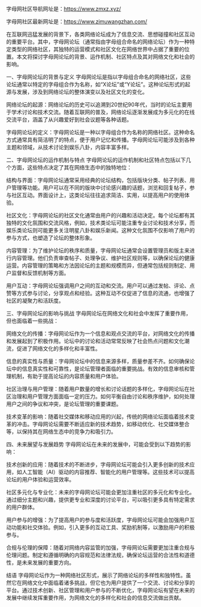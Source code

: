 
字母网社区导航网址是：https://www.zmxz.xyz/

字母网社区最新网址是：https://www.zimuwangzhan.com/

在互联网迅猛发展的背景下，各类网络论坛成为了信息交流、思想碰撞和社区互动的重要平台。其中，字母网论坛（通常指由字母组合命名的网络论坛）作为一种特定类型的网络社区，其独特的运营模式和社区文化在网络世界中占据了重要的位置。本文将探讨字母网论坛的背景、运作机制、社区特点及其对网络文化和社会的影响。

一、字母网论坛的背景与定义
字母网论坛是指以字母组合命名的网络社区，这些论坛通常以特定的字母组合作为名称，如“X论坛”或“Y论坛”。这种论坛形式的起源与发展，涉及到网络论坛的整体演变以及社区文化的变化。

网络论坛的起源：网络论坛的历史可以追溯到20世纪90年代，当时的论坛主要用于学术讨论和技术交流。随着互联网的普及，网络论坛逐渐发展成为多元化的在线交流平台，涵盖了从兴趣爱好到社会议题等各种话题。

字母网论坛的定义：字母网论坛是一种以字母组合作为名称的网络社区。这种命名方式通常具有简洁明了的特点，便于用户记忆和传播。字母网论坛可能涉及到各种主题和领域，从技术讨论到娱乐八卦，内容丰富多样。

二、字母网论坛的运作机制与特点
字母网论坛的运作机制和社区特点包括以下几个方面，这些特点决定了其在网络生态中的独特地位：

结构与界面：字母网论坛通常采用经典的论坛结构，包括版块分类、帖子列表、用户管理等功能。用户可以在不同的版块中讨论感兴趣的话题，浏览和回复帖子，参与社区互动。界面设计上，这类论坛往往追求简洁、实用，以提高用户的使用体验。

社区文化：字母网论坛的社区文化通常由用户的兴趣和活动决定。每个论坛都有其独特的文化氛围和交流风格，例如，技术类论坛可能注重专业讨论和技术分享，而娱乐类论坛则可能更多关注明星八卦和娱乐新闻。这种文化氛围不仅影响了用户的参与方式，也塑造了论坛的整体形象。

内容管理：为了维护论坛的秩序和质量，字母网论坛通常会设置管理员和版主来进行内容管理。他们负责审查帖子、处理争议、维护社区规则等，以确保论坛的健康运营。内容管理的策略和方法因论坛的主题和规模而异，但通常包括规则制定、用户监督和反馈机制等方面。

用户互动：字母网论坛强调用户之间的互动和交流。用户可以通过发帖、评论、点赞等方式参与讨论，分享观点和经验。这种互动不仅促进了信息的流通，也增强了社区的凝聚力和活跃度。

三、字母网论坛的影响与挑战
字母网论坛在网络文化和社会中发挥了重要作用，但也面临着一些挑战：

网络文化的传播：字母网论坛作为一个信息和观点交流的平台，对网络文化的传播和发展起到了积极作用。论坛中的讨论和活动常常反映了社会热点问题和文化潮流，促进了网络文化的多样化和丰富性。

信息的真实性与质量：字母网论坛中的信息来源多样，质量参差不齐。如何确保论坛中的信息真实性和可靠性，是论坛管理者面临的重要挑战。有效的信息审核和管理机制，有助于提高论坛的内容质量和用户体验。

社区治理与用户管理：随着用户数量的增长和讨论话题的多样化，字母网论坛在社区治理和用户管理方面面临一定的压力。如何平衡自由讨论和秩序维护，如何处理用户之间的争议和冲突，是论坛管理的重要课题。

技术变革的影响：随着社交媒体和移动应用的兴起，传统的网络论坛面临着技术变革的冲击。字母网论坛需要不断适应新的技术趋势，如移动优化、社交媒体整合等，以保持其在网络生态中的竞争力和吸引力。

四、未来展望与发展趋势
字母网论坛在未来的发展中，可能会受到以下趋势的影响：

技术创新的应用：随着技术的不断进步，字母网论坛可能会引入更多创新的技术应用，如人工智能（AI）驱动的内容推荐、智能化的用户管理等。这些技术可以提高论坛的用户体验和运营效率。

社区多元化与专业化：未来的字母网论坛可能会更加注重社区的多元化和专业化。通过细分主题和兴趣，提供更专业和深度的讨论平台，可以吸引更多具有特定需求的用户群体。

用户参与的增强：为了提高用户的参与度和活跃度，字母网论坛可能会加强用户互动功能和社交体验。例如，引入更多的互动工具、奖励机制等，以激励用户的积极参与。

合规与伦理的保障：随着对网络内容监管的加强，字母网论坛需要更加注重合规与伦理问题。制定和遵循明确的内容规范和法律法规，确保论坛运营的合法性和道德性，是未来发展的重要方向。

结语
字母网论坛作为一种网络社区形式，展示了网络论坛的多样性和独特性。虽然它在网络文化中面临着诸多挑战，但它也为用户提供了一个交流、讨论和分享的平台。通过技术创新、社区管理和用户参与的不断优化，字母网论坛有望在未来的发展中继续发挥重要作用，为网络文化的多样化和社会的信息交流做出贡献。



